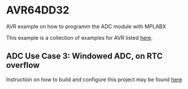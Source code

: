 # AVR64DD32

AVR example on how to programm the ADC module with MPLABX

This example is a collection of examples for AVR listed [here](https://onlinedocs.microchip.com/pr/GUID-41EA2496-1EE8-4319-A387-9EC9318EF178-en-US-8/index.html?GUID-9BF383D2-B06E-4447-9115-C533505E3929).

## ADC Use Case 3: Windowed ADC, on RTC overflow

Instruction on how to build and configure this project may be found [here](https://onlinedocs.microchip.com/pr/GUID-41EA2496-1EE8-4319-A387-9EC9318EF178-en-US-8/index.html?GUID-9BF383D2-B06E-4447-9115-C533505E3929#GUID-7C16D43D-A226-4D63-B2BD-9308DA6C284C)

